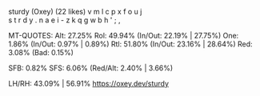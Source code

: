 sturdy (Oxey) (22 likes)
  v m l c p  x f o u j  
  s t r d y  . n a e i -
  z k q g w  b h ' ; ,  

MT-QUOTES:
  Alt: 27.25%
  Rol: 49.94%   (In/Out: 22.19% | 27.75%)
  One:  1.86%   (In/Out:  0.97% |  0.89%)
  Rtl: 51.80%   (In/Out: 23.16% | 28.64%)
  Red:  3.08%   (Bad:     0.15%)

  SFB: 0.82%
  SFS: 6.06%    (Red/Alt: 2.40% | 3.66%)

  LH/RH: 43.09% | 56.91%
  https://oxey.dev/sturdy
  